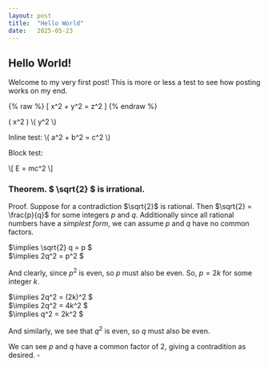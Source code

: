 ```yaml
---
layout: post
title:  "Hello World"
date:   2025-05-23
---
```


## Hello World!

Welcome to my very first post! This is more or less a test to see how posting works on my end.

{% raw %}
\[
x^2 + y^2 = z^2
\]
{% endraw %}

\( x^2 \)
\\( y^2 \\)

<p>Inline test: \( a^2 + b^2 = c^2 \)</p>

<p>Block test:</p>
\[ E = mc^2 \]


### Theorem. $ \sqrt{2} $ is irrational.

Proof. Suppose for a contradiction $\sqrt{2}$ is rational.
Then  $\sqrt{2} = \frac{p}{q}$ for some integers $p$ and $q$.
Additionally since all rational numbers have a *simplest form*,
we can assume $p$ and $q$ have no common factors.

$\implies \sqrt{2} q = p $  
$\implies 2q^2 = p^2 $

And clearly, since $p^2$ is even, so $p$ must also be even.
So, $p = 2k$ for some integer $k$.

$\implies 2q^2 = (2k)^2 $  
$\implies 2q^2 = 4k^2 $  
$\implies q^2 = 2k^2 $

And similarly, we see that $q^2$ is even, so $q$ must also be even.

We can see $p$ and $q$ have a common factor of $2$, giving a contradition as desired. $\square$